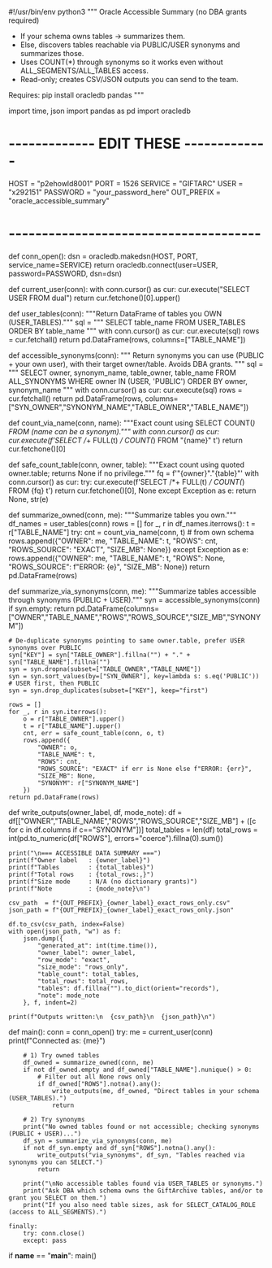 #!/usr/bin/env python3
"""
Oracle Accessible Summary (no DBA grants required)
- If your schema owns tables -> summarizes them.
- Else, discovers tables reachable via PUBLIC/USER synonyms and summarizes those.
- Uses COUNT(*) through synonyms so it works even without ALL_SEGMENTS/ALL_TABLES access.
- Read-only; creates CSV/JSON outputs you can send to the team.

Requires: pip install oracledb pandas
"""

import time, json
import pandas as pd
import oracledb

# ------------- EDIT THESE -------------
HOST     = "p2ehowld8001"
PORT     = 1526
SERVICE  = "GIFTARC"
USER     = "x292151"
PASSWORD = "your_password_here"
OUT_PREFIX = "oracle_accessible_summary"
# --------------------------------------


def conn_open():
    dsn = oracledb.makedsn(HOST, PORT, service_name=SERVICE)
    return oracledb.connect(user=USER, password=PASSWORD, dsn=dsn)

def current_user(conn):
    with conn.cursor() as cur:
        cur.execute("SELECT USER FROM dual")
        return cur.fetchone()[0].upper()

def user_tables(conn):
    """Return DataFrame of tables you OWN (USER_TABLES)."""
    sql = """
    SELECT table_name
    FROM USER_TABLES
    ORDER BY table_name
    """
    with conn.cursor() as cur:
        cur.execute(sql)
        rows = cur.fetchall()
    return pd.DataFrame(rows, columns=["TABLE_NAME"])

def accessible_synonyms(conn):
    """
    Return synonyms you can use (PUBLIC + your own user), with their target owner/table.
    Avoids DBA grants.
    """
    sql = """
    SELECT owner, synonym_name, table_owner, table_name
    FROM ALL_SYNONYMS
    WHERE owner IN (USER, 'PUBLIC')
    ORDER BY owner, synonym_name
    """
    with conn.cursor() as cur:
        cur.execute(sql)
        rows = cur.fetchall()
    return pd.DataFrame(rows, columns=["SYN_OWNER","SYNONYM_NAME","TABLE_OWNER","TABLE_NAME"])

def count_via_name(conn, name):
    """Exact count using SELECT COUNT(*) FROM <name> (name can be a synonym)."""
    with conn.cursor() as cur:
        cur.execute(f'SELECT /*+ FULL(t) */ COUNT(*) FROM "{name}" t')
        return cur.fetchone()[0]

def safe_count_table(conn, owner, table):
    """Exact count using quoted owner.table; returns None if no privilege."""
    fq = f'"{owner}"."{table}"'
    with conn.cursor() as cur:
        try:
            cur.execute(f'SELECT /*+ FULL(t) */ COUNT(*) FROM {fq} t')
            return cur.fetchone()[0], None
        except Exception as e:
            return None, str(e)

def summarize_owned(conn, me):
    """Summarize tables you own."""
    df_names = user_tables(conn)
    rows = []
    for _, r in df_names.iterrows():
        t = r["TABLE_NAME"]
        try:
            cnt = count_via_name(conn, t)  # from own schema
            rows.append({"OWNER": me, "TABLE_NAME": t, "ROWS": cnt, "ROWS_SOURCE": "EXACT", "SIZE_MB": None})
        except Exception as e:
            rows.append({"OWNER": me, "TABLE_NAME": t, "ROWS": None, "ROWS_SOURCE": f"ERROR: {e}", "SIZE_MB": None})
    return pd.DataFrame(rows)

def summarize_via_synonyms(conn, me):
    """Summarize tables accessible through synonyms (PUBLIC + USER)."""
    syn = accessible_synonyms(conn)
    if syn.empty:
        return pd.DataFrame(columns=["OWNER","TABLE_NAME","ROWS","ROWS_SOURCE","SIZE_MB","SYNONYM"])

    # De-duplicate synonyms pointing to same owner.table, prefer USER synonyms over PUBLIC
    syn["KEY"] = syn["TABLE_OWNER"].fillna("") + "." + syn["TABLE_NAME"].fillna("")
    syn = syn.dropna(subset=["TABLE_OWNER","TABLE_NAME"])
    syn = syn.sort_values(by=["SYN_OWNER"], key=lambda s: s.eq('PUBLIC'))  # USER first, then PUBLIC
    syn = syn.drop_duplicates(subset=["KEY"], keep="first")

    rows = []
    for _, r in syn.iterrows():
        o = r["TABLE_OWNER"].upper()
        t = r["TABLE_NAME"].upper()
        cnt, err = safe_count_table(conn, o, t)
        rows.append({
            "OWNER": o,
            "TABLE_NAME": t,
            "ROWS": cnt,
            "ROWS_SOURCE": "EXACT" if err is None else f"ERROR: {err}",
            "SIZE_MB": None,
            "SYNONYM": r["SYNONYM_NAME"]
        })
    return pd.DataFrame(rows)

def write_outputs(owner_label, df, mode_note):
    df = df[["OWNER","TABLE_NAME","ROWS","ROWS_SOURCE","SIZE_MB"] + ([c for c in df.columns if c=="SYNONYM"])]
    total_tables = len(df)
    total_rows = int(pd.to_numeric(df["ROWS"], errors="coerce").fillna(0).sum())

    print("\n=== ACCESSIBLE DATA SUMMARY ===")
    print(f"Owner label   : {owner_label}")
    print(f"Tables        : {total_tables}")
    print(f"Total rows    : {total_rows:,}")
    print(f"Size mode     : N/A (no dictionary grants)")
    print(f"Note          : {mode_note}\n")

    csv_path  = f"{OUT_PREFIX}_{owner_label}_exact_rows_only.csv"
    json_path = f"{OUT_PREFIX}_{owner_label}_exact_rows_only.json"

    df.to_csv(csv_path, index=False)
    with open(json_path, "w") as f:
        json.dump({
            "generated_at": int(time.time()),
            "owner_label": owner_label,
            "row_mode": "exact",
            "size_mode": "rows_only",
            "table_count": total_tables,
            "total_rows": total_rows,
            "tables": df.fillna("").to_dict(orient="records"),
            "note": mode_note
        }, f, indent=2)

    print(f"Outputs written:\n  {csv_path}\n  {json_path}\n")

def main():
    conn = conn_open()
    try:
        me = current_user(conn)
        print(f"Connected as: {me}")

        # 1) Try owned tables
        df_owned = summarize_owned(conn, me)
        if not df_owned.empty and df_owned["TABLE_NAME"].nunique() > 0:
            # Filter out all None rows only
            if df_owned["ROWS"].notna().any():
                write_outputs(me, df_owned, "Direct tables in your schema (USER_TABLES).")
                return

        # 2) Try synonyms
        print("No owned tables found or not accessible; checking synonyms (PUBLIC + USER)...")
        df_syn = summarize_via_synonyms(conn, me)
        if not df_syn.empty and df_syn["ROWS"].notna().any():
            write_outputs("via_synonyms", df_syn, "Tables reached via synonyms you can SELECT.")
            return

        print("\nNo accessible tables found via USER_TABLES or synonyms.")
        print("Ask DBA which schema owns the GiftArchive tables, and/or to grant you SELECT on them.")
        print("If you also need table sizes, ask for SELECT_CATALOG_ROLE (access to ALL_SEGMENTS).")

    finally:
        try: conn.close()
        except: pass

if __name__ == "__main__":
    main()
